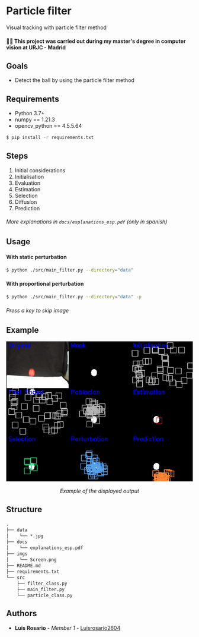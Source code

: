 # Particle filter

Visual tracking with particle filter method

#### 👨‍🎓 This project was carried out during my master's degree in computer vision at URJC - Madrid

## Goals

- Detect the ball by using the particle filter method

## Requirements

* Python 3.7+
* numpy == 1.21.3
* opencv_python == 4.5.5.64

```bash
$ pip install -r requirements.txt
```

## Steps

1) Initial considerations
2) Initialisation
3) Evaluation
4) Estimation
5) Selection
6) Diffusion
7) Prediction

###### More explanations in ```docs/explanations_esp.pdf``` (only in spanish)

## Usage

#### With static perturbation
```bash
$ python ./src/main_filter.py --directory="data"
```

#### With proportional perturbation
```bash
$ python ./src/main_filter.py --directory="data" -p
```

###### Press a key to skip image

## Example

<p align="center">
  <img src="./imgs/Screen.png">
</p>
<p align="center">
  <i>Example of the displayed output</i>
</p>

## Structure

    .
    ├── data
    │    └── *.jpg
    ├── docs
    │    └── explanations_esp.pdf
    ├── imgs
    │    └── Screen.png
    ├── README.md
    ├── requirements.txt
    └── src
        ├── filter_class.py
        ├── main_filter.py
        └── particle_class.py


## Authors

* **Luis Rosario** - *Member 1* - [Luisrosario2604](https://github.com/Luisrosario2604)